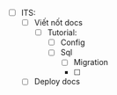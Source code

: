 - [ ] ITS:
	- [ ] Viết nốt docs
		- [ ] Tutorial:
			- [ ] Config
			- [ ] Sql
				- [ ] Migration
				- [ ] 
	- [ ] Deploy docs
